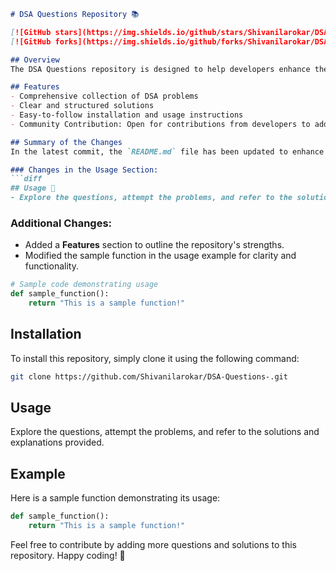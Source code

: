 ```markdown
# DSA Questions Repository 📚

[![GitHub stars](https://img.shields.io/github/stars/Shivanilarokar/DSA-Questions-?style=social)](https://github.com/Shivanilarokar/DSA-Questions-) 
[![GitHub forks](https://img.shields.io/github/forks/Shivanilarokar/DSA-Questions-?style=social)](https://github.com/Shivanilarokar/DSA-Questions-)

## Overview
The DSA Questions repository is designed to help developers enhance their problem-solving skills through a comprehensive collection of data structures and algorithms (DSA) problems. This repository includes clear and structured solutions along with easy-to-follow installation and usage instructions.

## Features
- Comprehensive collection of DSA problems
- Clear and structured solutions
- Easy-to-follow installation and usage instructions
- Community Contribution: Open for contributions from developers to add more questions and solutions.

## Summary of the Changes
In the latest commit, the `README.md` file has been updated to enhance clarity and improve the overall presentation of the repository. Below are the specific changes made:

### Changes in the Usage Section:
```diff
## Usage 📖
- Explore the questions, attempt the problems, and refer to the solutions and explanations provided.
```

### Additional Changes:
- Added a **Features** section to outline the repository's strengths.
- Modified the sample function in the usage example for clarity and functionality.

```python
# Sample code demonstrating usage
def sample_function():
    return "This is a sample function!"
```

## Installation
To install this repository, simply clone it using the following command:
```bash
git clone https://github.com/Shivanilarokar/DSA-Questions-.git
```

## Usage
Explore the questions, attempt the problems, and refer to the solutions and explanations provided.

## Example
Here is a sample function demonstrating its usage:
```python
def sample_function():
    return "This is a sample function!"
```

Feel free to contribute by adding more questions and solutions to this repository. Happy coding! 🎉
```
